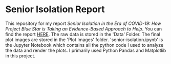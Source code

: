 # Senior Isolation Report

This repository for my report _Senior Isolation in the Era of COVID-19: How Project Blue Star is Taking an Evidence-Based Approach to Help_. You can find the report [HERE](http://www.projectbluestar.org/our-mission). The raw data is stored in the 'Data' Folder. The final plot images are stored in the 'Plot Images' folder. 'senior-isolation.ipynb' is the Jupyter Notebook which contains all the python code I used to analyze the data and render the plots. I primarily used Python Pandas and Matplotlib in this project.
